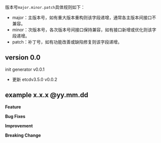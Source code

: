 版本号`major.minor.patch`具体规则如下：
- major：主版本号，如有重大版本重构则该字段递增，通常各主版本间接口不兼容。
- minor：次版本号，各次版本号间接口保持兼容，如有接口新增或优化则该字段递增。
- patch：补丁号，如有功能改善或缺陷修复则该字段递增。


## version 0.0

init generator v0.0.1
- 更新 etcdv3.5.0 v0.0.2


## example x.x.x @yy.mm.dd

**Feature**

**Bug Fixes**

**Improvement**

**Breaking Change**
